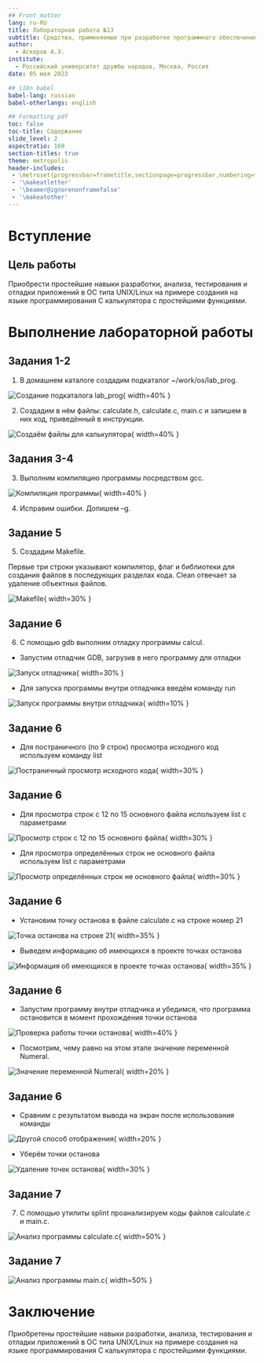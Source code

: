 ```yaml
---
## Front matter
lang: ru-RU
title: Лабораторная работа №13
subtitle: Средства, применяемые при разработке программного обеспечения в ОС типа UNIX/Linux
author:
  - Аскеров А.Э.
institute:
  - Российский университет дружбы народов, Москва, Россия
date: 05 мая 2023

## i18n babel
babel-lang: russian
babel-otherlangs: english

## Formatting pdf
toc: false
toc-title: Содержание
slide_level: 2
aspectratio: 169
section-titles: true
theme: metropolis
header-includes:
 - \metroset{progressbar=frametitle,sectionpage=progressbar,numbering=fraction}
 - '\makeatletter'
 - '\beamer@ignorenonframefalse'
 - '\makeatother'
---
```



# Вступление

## Цель работы

Приобрести простейшие навыки разработки, анализа, тестирования и отладки приложений в ОС типа UNIX/Linux на примере создания на языке программирования С калькулятора с простейшими функциями.

# Выполнение лабораторной работы

## Задания 1-2

1. В домашнем каталоге создадим подкаталог ~/work/os/lab_prog.

![Создание подкаталога lab_prog](image/1.png){ width=40% }

2. Создадим в нём файлы: calculate.h, calculate.c, main.c и запишем в них код, приведённый в инструкции.

![Создаём файлы для калькулятора](image/2.png){ width=40% }

## Задания 3-4

3. Выполним компиляцию программы посредством gcc.

![Компиляция программы](image/3.png){ width=40% }

4. Исправим ошибки. Допишем –g.

## Задание 5

5. Создадим Makefile.

Первые три строки указывают компилятор, флаг и библиотеки для создания файлов в последующих разделах кода. Clean отвечает за удаление объектных файлов.

![Makefile](image/4.png){ width=30% }

## Задание 6

6. С помощью gdb выполним отладку программы calcul.

- Запустим отладчик GDB, загрузив в него программу для отладки

![Запуск отладчика](image/5.png){ width=30% }

- Для запуска программы внутри отладчика введём команду run

![Запуск программы внутри отладчика](image/6.png){ width=10% }

## Задание 6

- Для постраничного (по 9 строк) просмотра исходного код используем команду list

![Постраничный просмотр исходного кода](image/7.png){ width=30% }

## Задание 6

- Для просмотра строк с 12 по 15 основного файла используем list с параметрами

![Просмотр строк с 12 по 15 основного файла](image/8.png){ width=30% }

- Для просмотра определённых строк не основного файла используем list с параметрами

![Просмотр определённых строк не основного файла](image/9.png){ width=30% }

## Задание 6

- Установим точку останова в файле calculate.c на строке номер 21

![Точка останова на строке 21](image/10.png){ width=35% }

- Выведем информацию об имеющихся в проекте точках останова

![Информация об имеющихся в проекте точках останова](image/11.png){ width=35% }

## Задание 6

- Запустим программу внутри отладчика и убедимся, что программа остановится в момент прохождения точки останова

![Проверка работы точки останова](image/12.png){ width=40% }

- Посмотрим, чему равно на этом этапе значение переменной Numeral.

![Значение переменной Numeral](image/13.png){ width=20% }

## Задание 6

- Сравним с результатом вывода на экран после использования команды

![Другой способ отображения](image/14.png){ width=20% }

- Уберём точки останова

![Удаление точек останова](image/15.png){ width=30% }

## Задание 7

7. С помощью утилиты splint проанализируем коды файлов calculate.c и main.c.

![Анализ программы calculate.c](image/16.png){ width=50% }

## Задание 7

![Анализ программы main.c](image/17.png){ width=50% }

# Заключение

Приобретены простейшие навыки разработки, анализа, тестирования и отладки приложений в ОС типа UNIX/Linux на примере создания на языке программирования С калькулятора с простейшими функциями.
